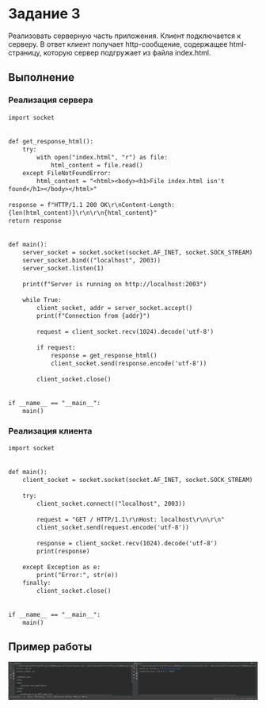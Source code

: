 # Задание 3

Реализовать серверную часть приложения. Клиент подключается к
серверу. В ответ клиент получает http-сообщение, содержащее
html-страницу, которую сервер подгружает из файла index.html.

## Выполнение

### Реализация сервера

    import socket
    
    
    def get_response_html():
        try:
            with open("index.html", "r") as file:
                html_content = file.read()
        except FileNotFoundError:
            html_content = "<html><body><h1>File index.html isn't found</h1></body></html>"

    response = f"HTTP/1.1 200 OK\r\nContent-Length: {len(html_content)}\r\n\r\n{html_content}"
    return response


    def main():
        server_socket = socket.socket(socket.AF_INET, socket.SOCK_STREAM)
        server_socket.bind(("localhost", 2003))
        server_socket.listen(1)

        print(f"Server is running on http://localhost:2003")
    
        while True:
            client_socket, addr = server_socket.accept()
            print(f"Connection from {addr}")
    
            request = client_socket.recv(1024).decode('utf-8')
    
            if request:
                response = get_response_html()
                client_socket.send(response.encode('utf-8'))
    
            client_socket.close()


    if __name__ == "__main__":
        main()

### Реализация клиента
    import socket
    
    
    def main():
        client_socket = socket.socket(socket.AF_INET, socket.SOCK_STREAM)

        try:
            client_socket.connect(("localhost", 2003))
    
            request = "GET / HTTP/1.1\r\nHost: localhost\r\n\r\n"
            client_socket.send(request.encode('utf-8'))
    
            response = client_socket.recv(1024).decode('utf-8')
            print(response)
    
        except Exception as e:
            print("Error:", str(e))
        finally:
            client_socket.close()


    if __name__ == "__main__":
        main()

## Пример работы

![Пример задания 3](assets/task_3_1.png)